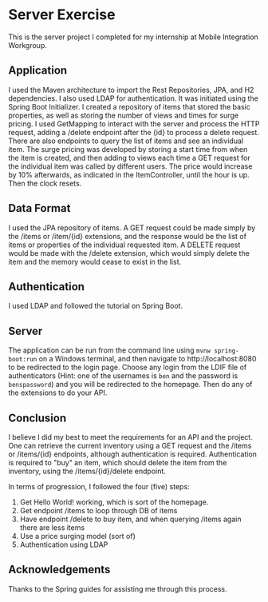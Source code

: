 # Server Exercise
This is the server project I completed for my internship at Mobile Integration Workgroup.

## Application
I used the Maven architecture to import the Rest Repositories, JPA, and H2 dependencies. I also used LDAP for authentication. It was initiated using the Spring Boot Initializer. I created a repository of items that stored the basic properties, as well as storing the number of views and times for surge pricing. I used GetMapping to interact with the server and process the HTTP request, adding a /delete endpoint after the {id} to process a delete request. There are also endpoints to query the list of items and see an individual item. The surge pricing was developed by storing a start time from when the item is created, and then adding to views each time a GET request for the individual item was called by different users. The price would increase by 10% afterwards, as indicated in the ItemController, until the hour is up. Then the clock resets.

## Data Format
I used the JPA repository of items. A GET request could be made simply by the /items or /item/{id} extensions, and the response would be the list of items or properties of the individual requested item. A DELETE request would be made with the /delete extension, which would simply delete the item and the memory would cease to exist in the list.

## Authentication
I used LDAP and followed the tutorial on Spring Boot.

## Server
The application can be run from the command line using `mvnw spring-boot:run` on a Windows terminal, and then navigate to http://localhost:8080 to be redirected to the login page. Choose any login from the LDIF file of authenticators (Hint: one of the usernames is `ben` and the password is `benspassword`) and you will be redirected to the homepage. Then do any of the extensions to do your API.

## Conclusion
I believe I did my best to meet the requirements for an API and the project. One can retrieve the current inventory using a GET request and the /items or /items/{id} endpoints, although authentication is required. Authentication is required to "buy" an item, which should delete the item from the inventory, using the /items/{id}/delete endpoint.

In terms of progression, I followed the four (five) steps:
1. Get Hello World! working, which is sort of the homepage.
2. Get endpoint /items to loop through DB of items
3. Have endpoint /delete to buy item, and when querying /items again there are less items
4. Use a price surging model (sort of)
5. Authentication using LDAP

## Acknowledgements
Thanks to the Spring guides for assisting me through this process.
